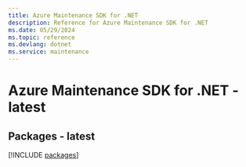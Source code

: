 ```yaml
---
title: Azure Maintenance SDK for .NET
description: Reference for Azure Maintenance SDK for .NET
ms.date: 05/29/2024
ms.topic: reference
ms.devlang: dotnet
ms.service: maintenance
---
```

# Azure Maintenance SDK for .NET - latest
## Packages - latest
[!INCLUDE [packages](maintenance-index.md)]